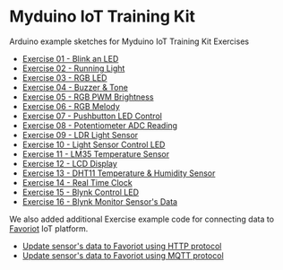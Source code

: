 # Myduino IoT Training Kit

Arduino example sketches for Myduino IoT Training Kit Exercises

* [Exercise 01 - Blink an LED](https://github.com/myinvent/Myduino-IoT-Training-Kit/tree/main/Exercise_01)
* [Exercise 02 - Running Light](https://github.com/myinvent/Myduino-IoT-Training-Kit/tree/main/Exercise_02)
* [Exercise 03 - RGB LED](https://github.com/myinvent/Myduino-IoT-Training-Kit/tree/main/Exercise_03)
* [Exercise 04 - Buzzer & Tone](https://github.com/myinvent/Myduino-IoT-Training-Kit/tree/main/Exercise_04)
* [Exercise 05 - RGB PWM Brightness](https://github.com/myinvent/Myduino-IoT-Training-Kit/tree/main/Exercise_05)
* [Exercise 06 - RGB Melody](https://github.com/myinvent/Myduino-IoT-Training-Kit/tree/main/Exercise_06)
* [Exercise 07 - Pushbutton LED Control](https://github.com/myinvent/Myduino-IoT-Training-Kit/tree/main/Exercise_07)
* [Exercise 08 - Potentiometer ADC Reading](https://github.com/myinvent/Myduino-IoT-Training-Kit/tree/main/Exercise_08)
* [Exercise 09 - LDR Light Sensor](https://github.com/myinvent/Myduino-IoT-Training-Kit/tree/main/Exercise_09)
* [Exercise 10 - Light Sensor Control LED](https://github.com/myinvent/Myduino-IoT-Training-Kit/tree/main/Exercise_10)
* [Exercise 11 - LM35 Temperature Sensor](https://github.com/myinvent/Myduino-IoT-Training-Kit/tree/main/Exercise_11)
* [Exercise 12 - LCD Display](https://github.com/myinvent/Myduino-IoT-Training-Kit/tree/main/Exercise_12)
* [Exercise 13 - DHT11 Temperature & Humidity Sensor](https://github.com/myinvent/Myduino-IoT-Training-Kit/tree/main/Exercise_13)
* [Exercise 14 - Real Time Clock](https://github.com/myinvent/Myduino-IoT-Training-Kit/tree/main/Exercise_14)
* [Exercise 15 - Blynk Control LED](https://github.com/myinvent/Myduino-IoT-Training-Kit/tree/main/Exercise_15)
* [Exercise 16 - Blynk Monitor Sensor's Data](https://github.com/myinvent/Myduino-IoT-Training-Kit/tree/main/Exercise_16)

We also added additional Exercise example code for connecting data to [Favoriot](https://platform.favoriot.com/) IoT platform.

* [Update sensor's data to Favoriot using HTTP protocol](https://github.com/myinvent/Myduino-IoT-Training-Kit/tree/main/Update_Sensor_Data_to_Favoriot_using_HTTP/Update_Sensor_Data_to_Favoriot_using_HTTP.ino)
* [Update sensor's data to Favoriot using MQTT protocol](https://github.com/myinvent/Myduino-IoT-Training-Kit/tree/main/Update_Sensor_Data_to_Favoriot_using_MQTT/Update_Sensor_Data_to_Favoriot_using_MQTT.ino)
